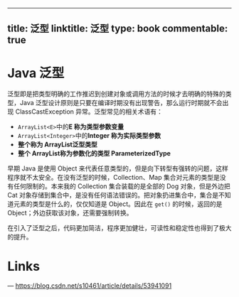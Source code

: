 
---
title: 泛型
linktitle: 泛型
type: book
commentable: true
---

# Java 泛型

泛型即是把类型明确的工作推迟到创建对象或调用方法的时候才去明确的特殊的类型，Java 泛型设计原则是只要在编译时期没有出现警告，那么运行时期就不会出现 ClassCastException 异常。泛型常见的相关术语有：

- `ArrayList<E>`中的**E 称为类型参数变量**
- `ArrayList<Integer>`中的**Integer 称为实际类型参数**
- **整个称为 ArrayList<E>泛型类型**
- **整个 ArrayList<Integer>称为参数化的类型 ParameterizedType**

早期 Java 是使用 Object 来代表任意类型的，但是向下转型有强转的问题，这样程序就不太安全。在没有泛型的时候，Collection、Map 集合对元素的类型是没有任何限制的。本来我的 Collection 集合装载的是全部的 Dog 对象，但是外边把 Cat 对象存储到集合中，是没有任何语法错误的。把对象扔进集合中，集合是不知道元素的类型是什么的，仅仅知道是 Object。因此在 `get()` 的时候，返回的是 Object；外边获取该对象，还需要强制转换。

在引入了泛型之后，代码更加简洁，程序更加健壮，可读性和稳定性也得到了极大的提升。

# Links

— https://blog.csdn.net/s10461/article/details/53941091

    